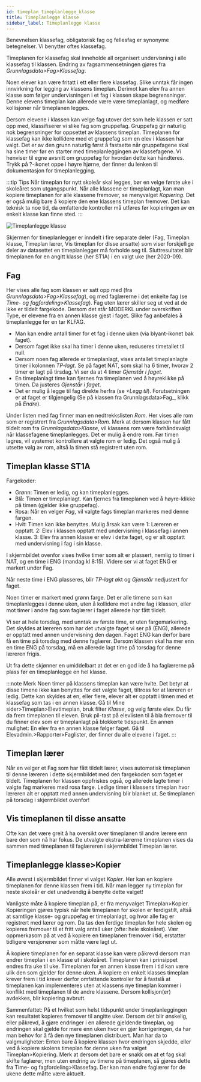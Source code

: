```yaml
---
id: timeplan_timeplanlegge_klasse
title: Timeplanlegge klasse
sidebar_label: Timeplanlegge klasse
---
```


Benevnelsen klassefag, obligatorisk fag og fellesfag er synonyme betegnelser. Vi benytter oftes klassefag.

Timeplanen for klassefag skal inneholde all organisert undervisning i  alle klassefag til klassen. Endring av fagsammensetningen gjøres fra _Grunnlagsdata>Fag>Klassefag_. 

Noen elever kan være fritatt i ett eller flere klassefag. Slike unntak får ingen innvirkning for legging av klassens timeplan. 
Derimot kan elev fra annen klasse som følger undervisningen i et fag i klassen skape begrensninger. Denne elevens timeplan kan allerede være være timeplanlagt, og medføre kollisjoner når timeplanen legges.

Dersom elevene i klassen kan velge fag utover det som hele klassen er satt opp med, klassifiserer vi slike fag som gruppefag. Gruppefag gir naturlig nok begrensninger for oppsettet av klassens timeplan. Timeplanen for klassefag kan ikke kollidere med et gruppefag som en elev i klassen har valgt. Det er av den grunn naturlig først å fastsette når gruppefagene skal ha sine timer før en starter med timeplanleggingen av klassefagene. Vi henviser til egne avsnitt om gruppefag for hvordan dette kan håndteres. Trykk på ?-ikonet oppe i høyre hjørne, der finner du lenken til dokumentasjon for timeplanlegging.

:::tip Tips
Når timeplan for nytt skoleår skal legges, bør en velge første uke i skoleåret som utgangspunkt. Når alle klassene er timeplanlagt, kan man kopiere timeplanen for alle klassene fremover, se menyvalget _Kopiering_. Det er også mulig bare å kopiere den ene klassens timeplan fremover. Det kan teknisk ta noe tid, da omfattende kontroller må utføres før kopieringen av en enkelt klasse kan finne sted.
:::

![Timeplanlegge klasse][tp_klasse_oversikt]

[tp_klasse_oversikt]: https://barmanhanssen.github.io/iskole/img/tp_klasse_oversikt.png 'Timeplanlegge klasse oversikt.'

Skjermen for timeplanlegger er inndelt i fire separate deler (Fag, Timeplan klasse, Timeplan lærer, Vis timeplan for disse ansatte) som viser forskjellige deler av datasettet en timeplanlegger må forholde seg til. Sluttresultatet blir timeplanen for en angitt klasse (her ST1A) i en valgt uke (her 2020-09).

## Fag
Her vises alle fag som klassen er satt opp med (fra _Grunnlagsdata>Fag>Klassefag_), og med faglærerne i det enkelte fag (se _Time- og fagfordeling>Klassefag_). Fag uten lærer skiller seg ut ved at de ikke er tildelt fargekode. Dersom det står MODERKL under overskriften Type, er elevene fra en annen klasse gjest i faget. Slike fag anbefales å timeplanlegge før en tar KLFAG.

- Man kan endre antall timer for et fag i denne uken (via blyant-ikonet bak faget). 
- Dersom faget ikke skal ha timer i denne uken, reduseres timetallet til null. 
- Dersom noen fag allerede er timeplanlagt, vises antallet timeplanlagte timer i kolonnen _TP-lagt_. Se på faget NAT, som skal ha 6 timer, hvorav 2 timer er lagt på tirsdag. Vi ser da at 4 timer _Gjenstår i faget_. 
- En timeplanlagt time kan fjernes fra timeplanen ved å høyreklikke på timen. Da justeres _Gjenstår i faget_.
- Det er mulig å legge til fag direkte herfra (se _+Legg til_). Forutsetningen er at faget er tilgjengelig (Se på klassen fra Grunnlagsdata>Fag_, klikk på _Endre_).

Under listen med fag finner man en nedtrekkslisten _Rom_. Her vises alle rom som er registrert fra _Grunnlagsdata>Rom_. Merk at dersom klassen har fått tildelt rom fra _Grunnlagsdata>Klasse_, vil klassens rom være forhåndsvalgt når klassefagene timeplanlegges. Det er mulig å endre rom. Før timen lagres, vil systemet kontrollere at valgte rom er ledig. Det også mulig å utsette valg av rom, altså la timen stå registrert uten rom.

## Timeplan klasse ST1A
Fargekoder:
- Grønn: Timen er ledig, og kan timeplanlegges.
- Blå:  Timen er timeplanlagt. Kan fjernes fra timeplanen ved å høyre-klikke på timen (gjelder ikke gruppefag).
- Rosa: Når en velger _Fag_, vil valgte fags timeplan markeres med denne fargen.
- Hvit: Timen kan ikke benyttes. Mulig årsak kan være 1: Læreren er opptatt. 2: Elev i klassen opptatt med undervisning i klassefag i annen klasse. 3: Elev fra annen klasse er elev i dette faget, og er alt opptatt med undervisning i fag i sin klasse.

I skjermbildet ovenfor vises hvilke timer som alt er plassert, nemlig to timer i NAT, og en time i ENG (mandag kl 8:15). Videre ser vi at faget ENG er markert under Fag. 

Når neste time i ENG plasseres, blir  _TP-lagt_ økt og _Gjenstår_ nedjustert for faget. 

Noen timer er markert med grønn farge. Det er alle timene som kan timeplanlegges i denne uken, uten å kollidere mot andre fag i klassen, eller mot timer i andre fag som faglærer i faget allerede har fått tildelt. 

Vi ser at hele torsdag, med unntak av første time, er uten fargemarkering. Det skyldes at læreren som har det utvalgte faget vi ser på (ENG), allerede er opptatt med annen undervisning den dagen. Faget ENG kan derfor bare få en time på torsdag med denne faglærer. Dersom klassen skal ha mer enn en time ENG på torsdag, må en allerede lagt time på torsdag for denne læreren frigis.

Ut fra dette skjønner en umiddelbart at det er en god ide å  ha faglærerne på plass før en timeplanlegge en hel klasse.

:::note  Merk
Noen timer på klassens timeplan kan være hvite. Det betyr at disse timene ikke kan benyttes for det valgte faget, tiltross for at læreren er ledig. Dette kan skyldes at en, eller flere, elever alt er opptatt i timen med et klassefag som tas i en annen klasse. Gå til Mine sider>Timeplan>Elevtimeplan, bruk filter _Klasse_, og velg første elev. Du får da frem timeplanen til eleven. Bruk pil-tast på elevlisten til å bla fremover til du finner elev som er timeplanlagt på blokkerte tidspunkt. En annen mulighet: En elev fra en annen klasse følger faget. Gå til Elevadmin.>Rapporter>Faglister, der finner du alle elevene i faget.
:::

## Timeplan lærer
Når en velger et Fag som har fått tildelt lærer, vises automatisk timeplanen til denne læreren i dette skjermbildet med den fargekoden som faget er tildelt. Timeplanen for klassen oppfriskes også, og allerede lagte timer i valgte fag markeres med rosa farge. Ledige timer i klassens timeplan hvor læreren alt er opptatt med annen undervisning blir blanket ut. Se timeplanen på torsdag i skjermbildet ovenfor!

## Vis timeplanen til disse ansatte
Ofte kan det være greit å ha oversikt over timeplanen til andre lærere enn bare den som nå har fokus. De utvalgte ekstra-lærerne timeplanen vises da sammen med timeplanen til faglæreren i skjermbildet Timeplan lærer.

## Timeplanlegge klasse>Kopier

Alle øverst i skjermbildet finner vi valget _Kopier_. Her kan en kopiere timeplanen for denne klassen frem i tid. Når man legger ny timeplan for neste skoleår er det unødvendig å benytte dette valget!

Vanligste måte å kopiere timeplan på, er fra menyvalget Timeplan>Kopier. Kopieringen gjøres typisk når hele timeplanen for skolen er ferdigstilt, altså at samtlige klasse- og gruppefag er timeplanlagt, og hvor alle fag er registrert med lærer og rom. Da tas den ferdige timeplan for hele skolen og kopieres fremover til et fritt valg antall uker (ofte: hele skoleåret). Vær oppmerkasom på at ved å kopiere en timeplanen fremover i tid, erstatter tidligere versjonener som  måtte være lagt ut.

Å kopiere timeplanen for en separat klasse kan være påkrevd dersom man endrer timeplan i en klasse ut i skoleåret. Timeplanen kan i prinsippet endres fra uke til uke. Timeplanen for en annen klasse frem i tid kan være ulik den som gjelder for denne uken. Å kopiere en enkelt klasses timeplan krever frem i tid krever derfor omfattende kontroller for å fastslå at timeplanen kan implementeres uten at klassens nye timeplan kommer i konflikt med timeplanen til de andre klassene. Dersom kollisjon(er) avdekkes, blir kopiering avbrutt.

Sammenfattet: På et hvilket som helst tidspunkt under timeplanleggingen kan resultatet kopieres fremover til angitte uker. Dersom det blir ønskelig, eller påkrevd, å gjøre endringer i en allerede gjeldende timeplan, og endringen skal gjelde for mere enn uken hvor en gjør korrigeringen, da har man behov for å få den nye timeplanen distribuert. Man har da to valgmuligheter: Enten bare å kopiere klassen hvor endringen skjedde, eller ved å kopiere skolens timeplan for denne uken fra valget Timeplan>Kopiering. Merk at dersom det bare er snakk om at et fag skal skifte faglærer, men uten endring av timene på timeplanen, så gjøres dette fra Time- og fagfordeling>Klassefag. Der kan man endre faglærer for de ukene dette måtte være aktuelt.
